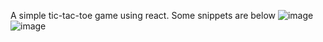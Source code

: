 A simple tic-tac-toe game using react. Some snippets are below 
![image](https://github.com/takkar94/Tic-Tac-Toe/assets/53284449/d96be249-f126-42f3-b9bb-c342e6e695d7)
![image](https://github.com/takkar94/Tic-Tac-Toe/assets/53284449/b0d02264-4683-4dd6-8ffd-ee210e76ef37)

